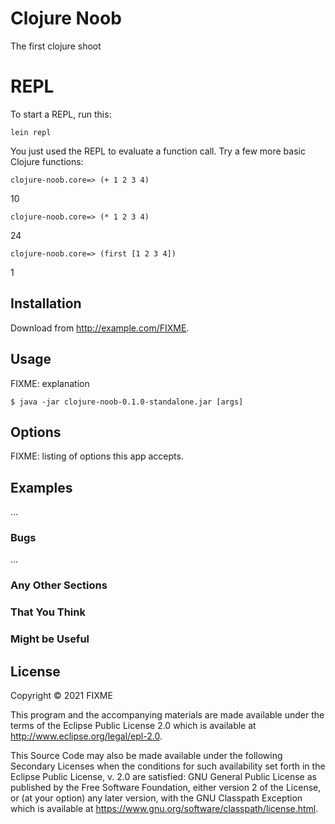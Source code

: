 # Clojure Noob

The first clojure shoot 
# REPL

To start a REPL, run this:

`lein repl`

You just used the REPL to evaluate a function call. Try a few more basic Clojure functions:

`clojure-noob.core=> (+ 1 2 3 4)`

10

`clojure-noob.core=> (* 1 2 3 4)`

24

`clojure-noob.core=> (first [1 2 3 4])`

1

## Installation

Download from http://example.com/FIXME.

## Usage

FIXME: explanation

    $ java -jar clojure-noob-0.1.0-standalone.jar [args]

## Options

FIXME: listing of options this app accepts.

## Examples

...

### Bugs

...

### Any Other Sections
### That You Think
### Might be Useful

## License

Copyright © 2021 FIXME

This program and the accompanying materials are made available under the
terms of the Eclipse Public License 2.0 which is available at
http://www.eclipse.org/legal/epl-2.0.

This Source Code may also be made available under the following Secondary
Licenses when the conditions for such availability set forth in the Eclipse
Public License, v. 2.0 are satisfied: GNU General Public License as published by
the Free Software Foundation, either version 2 of the License, or (at your
option) any later version, with the GNU Classpath Exception which is available
at https://www.gnu.org/software/classpath/license.html.
